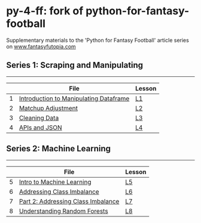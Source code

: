 # py-4-ff: fork of python-for-fantasy-football
Supplementary materials to the 'Python for Fantasy Football' article series on www.fantasyfutopia.com

## Series 1: Scraping and Manipulating
-----

|  | File | Lesson |
| --- | --- | --- |
| 1 | [Introduction to Manipulating Dataframe](./1-intro/ex1-intro.ipynb) | [L1](https://www.fantasyfutopia.com/python-for-fantasy-football-introduction/) |
| 2 | [Matchup Adjustment]() | [L2](https://www.fantasyfutopia.com/python-for-fantasy-football-matchup-adjustment/) |
| 3 | [Cleaning Data]() | [L3](https://www.fantasyfutopia.com/python-for-fantasy-football-getting-and-cleaning-data/) |
| 4 | [APIs and JSON]() | [L4](https://www.fantasyfutopia.com/python-for-fantasy-football-apis-and-json-data/) |



## Series 2: Machine Learning
-----

|  | File | Lesson |
| --- | --- | --- |
| 5 | [Intro to Machine Learning]() | [L5](https://www.fantasyfutopia.com/python-for-fantasy-football-introduction-to-machine-learning/) |
| 6 | [Addressing Class Imbalance]() | [L6](https://www.fantasyfutopia.com/python-for-fantasy-football-addressing-class-imbalance-in-machine-learning/) |
| 7 | [Part 2: Addressing Class Imbalance]() | [L7](http://www.fantasyfutopia.com/python-for-fantasy-football-addressing-class-imbalance-part-2/) |
| 8 | [Understanding Random Forests]() | [L8](http://www.fantasyfutopia.com/python-for-fantasy-football-understanding-random-forests/) |
